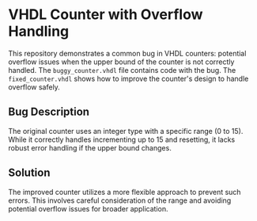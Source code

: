 # VHDL Counter with Overflow Handling

This repository demonstrates a common bug in VHDL counters: potential overflow issues when the upper bound of the counter is not correctly handled.  The `buggy_counter.vhdl` file contains code with the bug.  The `fixed_counter.vhdl` shows how to improve the counter's design to handle overflow safely.

## Bug Description
The original counter uses an integer type with a specific range (0 to 15).  While it correctly handles incrementing up to 15 and resetting, it lacks robust error handling if the upper bound changes.

## Solution
The improved counter utilizes a more flexible approach to prevent such errors.  This involves careful consideration of the range and avoiding potential overflow issues for broader application.
